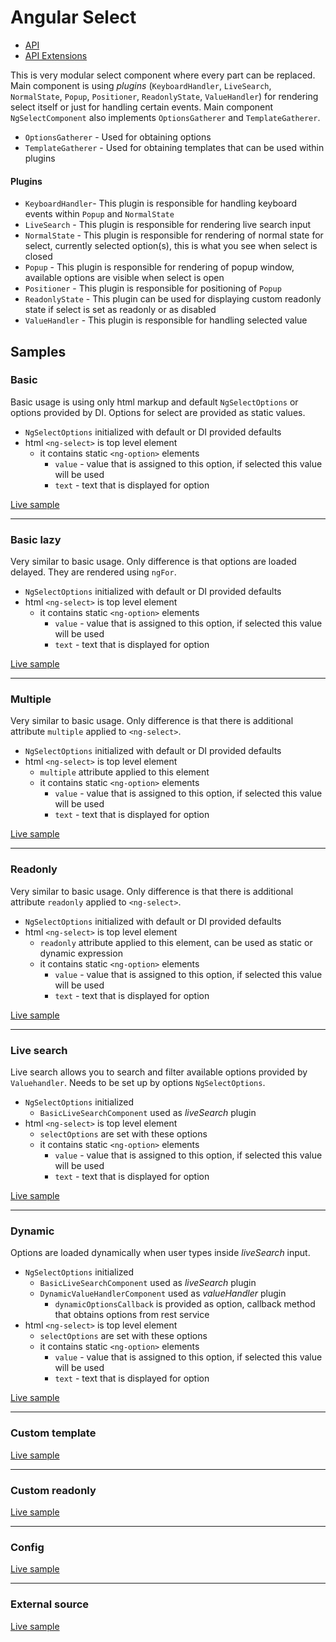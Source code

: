 <div class="pull-right">
    <a href="https://github.com/ressurectit/ng-select">
        <span class="fab fa-github"></span>
    </a>
</div>

# Angular Select

- [API](/api/ng-select/select)
- [API Extensions](/api/ng-select-extensions/select-extensions)

This is very modular select component where every part can be replaced. Main component is using *plugins* (`KeyboardHandler`, `LiveSearch`, `NormalState`, `Popup`, `Positioner`, `ReadonlyState`, `ValueHandler`) for rendering select itself or just for handling certain events. Main component `NgSelectComponent` also implements `OptionsGatherer` and `TemplateGatherer`.

- `OptionsGatherer` - Used for obtaining options
- `TemplateGatherer` - Used for obtaining templates that can be used within plugins

#### Plugins

 - `KeyboardHandler`- This plugin is responsible for handling keyboard events within `Popup` and `NormalState`
 - `LiveSearch` - This plugin is responsible for rendering live search input
 - `NormalState` - This plugin is responsible for rendering of normal state for select, currently selected option(s), this is what you see when select is closed
 - `Popup` - This plugin is responsible for rendering of popup window, available options are visible when select is open
 - `Positioner` - This plugin is responsible for positioning of `Popup`
 - `ReadonlyState` - This plugin can be used for displaying custom readonly state if select is set as readonly or as disabled
 - `ValueHandler` - This plugin is responsible for handling selected value

## Samples

### Basic

Basic usage is using only html markup and default `NgSelectOptions` or options provided by DI. Options for select are provided as static values.

- `NgSelectOptions` initialized with default or DI provided defaults
- html `<ng-select>` is top level element
    - it contains static `<ng-option>` elements
        - `value` - value that is assigned to this option, if selected this value will be used
        - `text` - text that is displayed for option

[Live sample](/SAMPLES_URL/selectSamples)

---

### Basic lazy

Very similar to basic usage. Only difference is that options are loaded delayed. They are rendered using `ngFor`.

- `NgSelectOptions` initialized with default or DI provided defaults
- html `<ng-select>` is top level element
    - it contains static `<ng-option>` elements
        - `value` - value that is assigned to this option, if selected this value will be used
        - `text` - text that is displayed for option

[Live sample](/SAMPLES_URL/selectSamples/basicLazy)

---

### Multiple

Very similar to basic usage. Only difference is that there is additional attribute `multiple` applied to `<ng-select>`.

- `NgSelectOptions` initialized with default or DI provided defaults
- html `<ng-select>` is top level element
    - `multiple` attribute applied to this element
    - it contains static `<ng-option>` elements
        - `value` - value that is assigned to this option, if selected this value will be used
        - `text` - text that is displayed for option

[Live sample](/SAMPLES_URL/selectSamples/multiple)

---

### Readonly

Very similar to basic usage. Only difference is that there is additional attribute `readonly` applied to `<ng-select>`.

- `NgSelectOptions` initialized with default or DI provided defaults
- html `<ng-select>` is top level element
    - `readonly` attribute applied to this element, can be used as static or dynamic expression
    - it contains static `<ng-option>` elements
        - `value` - value that is assigned to this option, if selected this value will be used
        - `text` - text that is displayed for option

[Live sample](/SAMPLES_URL/selectSamples/readonly)

---

### Live search

Live search allows you to search and filter available options provided by `Valuehandler`. Needs to be set up by options `NgSelectOptions`.

- `NgSelectOptions` initialized
    - `BasicLiveSearchComponent` used as *liveSearch* plugin
- html `<ng-select>` is top level element
    - `selectOptions` are set with these options
    - it contains static `<ng-option>` elements
        - `value` - value that is assigned to this option, if selected this value will be used
        - `text` - text that is displayed for option

[Live sample](/SAMPLES_URL/selectSamples/liveSearch)

---

### Dynamic

Options are loaded dynamically when user types inside *liveSearch* input.

- `NgSelectOptions` initialized
    - `BasicLiveSearchComponent` used as *liveSearch* plugin
    - `DynamicValueHandlerComponent` used as *valueHandler* plugin
        - `dynamicOptionsCallback` is provided as option, callback method that obtains options from rest service
- html `<ng-select>` is top level element
    - `selectOptions` are set with these options
    - it contains static `<ng-option>` elements
        - `value` - value that is assigned to this option, if selected this value will be used
        - `text` - text that is displayed for option

[Live sample](/SAMPLES_URL/selectSamples/dynamic)

---

### Custom template

[Live sample](/SAMPLES_URL/selectSamples/customTemplate)

---

### Custom readonly

[Live sample](/SAMPLES_URL/selectSamples/customReadonly)

---

### Config

[Live sample](/SAMPLES_URL/selectSamples/config)

---

### External source

[Live sample](/SAMPLES_URL/selectSamples/external)